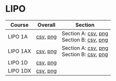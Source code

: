 # LIPO

| Course | Overall | Section |
| ------ | ------- | ------- |
| LIPO 1A | [csv](https://github.com/UCSD-Historical-Enrollment-Data/2023Fall/blob/main/overall/LIPO%201A.csv), [png](https://raw.githubusercontent.com/UCSD-Historical-Enrollment-Data/2023Fall/main/plot_overall/LIPO%201A.png) | Section A: [csv](https://github.com/UCSD-Historical-Enrollment-Data/2023Fall/blob/main/section/LIPO%201A_A.csv), [png](https://raw.githubusercontent.com/UCSD-Historical-Enrollment-Data/2023Fall/main/plot_section/LIPO%201A_A.png)<br>Section B: [csv](https://github.com/UCSD-Historical-Enrollment-Data/2023Fall/blob/main/section/LIPO%201A_B.csv), [png](https://raw.githubusercontent.com/UCSD-Historical-Enrollment-Data/2023Fall/main/plot_section/LIPO%201A_B.png) |
| LIPO 1AX | [csv](https://github.com/UCSD-Historical-Enrollment-Data/2023Fall/blob/main/overall/LIPO%201AX.csv), [png](https://raw.githubusercontent.com/UCSD-Historical-Enrollment-Data/2023Fall/main/plot_overall/LIPO%201AX.png) | Section A: [csv](https://github.com/UCSD-Historical-Enrollment-Data/2023Fall/blob/main/section/LIPO%201AX_A.csv), [png](https://raw.githubusercontent.com/UCSD-Historical-Enrollment-Data/2023Fall/main/plot_section/LIPO%201AX_A.png)<br>Section B: [csv](https://github.com/UCSD-Historical-Enrollment-Data/2023Fall/blob/main/section/LIPO%201AX_B.csv), [png](https://raw.githubusercontent.com/UCSD-Historical-Enrollment-Data/2023Fall/main/plot_section/LIPO%201AX_B.png) |
| LIPO 1D | [csv](https://github.com/UCSD-Historical-Enrollment-Data/2023Fall/blob/main/overall/LIPO%201D.csv), [png](https://raw.githubusercontent.com/UCSD-Historical-Enrollment-Data/2023Fall/main/plot_overall/LIPO%201D.png) |  |
| LIPO 1DX | [csv](https://github.com/UCSD-Historical-Enrollment-Data/2023Fall/blob/main/overall/LIPO%201DX.csv), [png](https://raw.githubusercontent.com/UCSD-Historical-Enrollment-Data/2023Fall/main/plot_overall/LIPO%201DX.png) |  |
